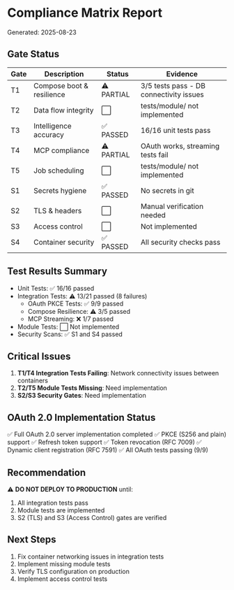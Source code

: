 # Compliance Matrix Report
Generated: 2025-08-23

## Gate Status

| Gate | Description | Status | Evidence |
|------|-------------|--------|----------|
| T1 | Compose boot & resilience | ⚠️ PARTIAL | 3/5 tests pass - DB connectivity issues |
| T2 | Data flow integrity | ⬜ | tests/module/ not implemented |
| T3 | Intelligence accuracy | ✅ PASSED | 16/16 unit tests pass |
| T4 | MCP compliance | ⚠️ PARTIAL | OAuth works, streaming tests fail |
| T5 | Job scheduling | ⬜ | tests/module/ not implemented |
| S1 | Secrets hygiene | ✅ PASSED | No secrets in git |
| S2 | TLS & headers | ⬜ | Manual verification needed |
| S3 | Access control | ⬜ | Not implemented |
| S4 | Container security | ✅ PASSED | All security checks pass |

## Test Results Summary
- Unit Tests: ✅ 16/16 passed
- Integration Tests: ⚠️ 13/21 passed (8 failures)
  - OAuth PKCE Tests: ✅ 9/9 passed
  - Compose Resilience: ⚠️ 3/5 passed
  - MCP Streaming: ❌ 1/7 passed
- Module Tests: ⬜ Not implemented
- Security Scans: ✅ S1 and S4 passed

## Critical Issues
1. **T1/T4 Integration Tests Failing**: Network connectivity issues between containers
2. **T2/T5 Module Tests Missing**: Need implementation
3. **S2/S3 Security Gates**: Need implementation

## OAuth 2.0 Implementation Status
✅ Full OAuth 2.0 server implementation completed
✅ PKCE (S256 and plain) support
✅ Refresh token support
✅ Token revocation (RFC 7009)
✅ Dynamic client registration (RFC 7591)
✅ All OAuth tests passing (9/9)

## Recommendation
⚠️ **DO NOT DEPLOY TO PRODUCTION** until:
1. All integration tests pass
2. Module tests are implemented
3. S2 (TLS) and S3 (Access Control) gates are verified

## Next Steps
1. Fix container networking issues in integration tests
2. Implement missing module tests
3. Verify TLS configuration on production
4. Implement access control tests
